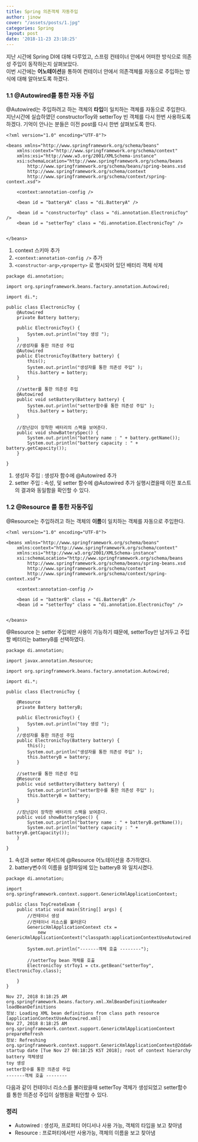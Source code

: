 ```yaml
---
title: Spring 의존객체 자동주입
author: jinow
cover: "/assets/posts/1.jpg"
categories: Spring
layout: post
date: '2018-11-23 23:18:25'
---
```


지난 시간에 Spring DI에 대해 다루었고, 스프링 컨테이너 안에서 어떠한 방식으로 의존성 주입이 동작하는지 살펴보았다.  
이번 시간에는 **어노테이션**을 통하여 컨테이너 안에서 의존객체를 자동으로 주입하는 방식에 대해 알아보도록 하겠다.

### 1.1 @Autowired를 통한 자동 주입
@Autowired는 주입하려고 하는 객체의 **타입**이 일치하는 객체를 자동으로 주입한다.  
지난시간에 실습하였던 constructorToy와 setterToy 빈 객체를 다시 한번 사용하도록 하겠다. 기억이 안나는 분들은 이전 post를 다시 한번 살펴보도록 한다.  

```
<?xml version="1.0" encoding="UTF-8"?>

<beans xmlns="http://www.springframework.org/schema/beans"
	xmlns:context="http://www.springframework.org/schema/context"
	xmlns:xsi="http://www.w3.org/2001/XMLSchema-instance"
	xsi:schemaLocation="http://www.springframework.org/schema/beans
 		http://www.springframework.org/schema/beans/spring-beans.xsd
 		http://www.springframework.org/schema/context
 		http://www.springframework.org/schema/context/spring-context.xsd">

	<context:annotation-config />

	<bean id = "batteryA" class = "di.BatteryA" />

	<bean id = "constructorToy" class = "di.annotation.ElectronicToy" />
	<bean id = "setterToy" class = "di.annotation.ElectronicToy" />


</beans>
```
1. context 스키마 추가
2. ```<context:annotation-config />``` 추가
3. ```<constructor-arg>```,```<property>``` 로 명시되어 있던 배터리 객체 삭제

```
package di.annotation;

import org.springframework.beans.factory.annotation.Autowired;

import di.*;

public class ElectronicToy {
	@Autowired
	private Battery battery;

	public ElectronicToy() {
		System.out.println("toy 생성 ");
	}
	//생성자를 통한 의존성 주입
	@Autowired
	public ElectronicToy(Battery battery) {
		this();
		System.out.println("생성자를 통한 의존성 주입" );
		this.battery = battery;
	}

	//setter를 통한 의존성 주입
	@Autowired
	public void setBattery(Battery battery) {
		System.out.println("setter함수를 통한 의존성 주입" );
		this.battery = battery;
	}

	//장난감이 장착한 배터리의 스팩을 보여준다.
	public void showBatterySpec() {
		System.out.println("battery name : " + battery.getName());
		System.out.println("battery capacity : " + battery.getCapacity());
	}

}
```
1. 생성자 주입 : 생성자 함수에 @Autowired 추가
2. setter 주입 : 속성, 및 setter 함수에 @Autowired 추가
실행시켰을때 이전 포스트의 결과와 동일함을 확인할 수 있다.

### 1.2 @Resource 를 통한 자동주입
@Resource는 주입하려고 하는 객체의 **이름**이 일치하는 객체를 자동으로 주입한다.
```
<?xml version="1.0" encoding="UTF-8"?>

<beans xmlns="http://www.springframework.org/schema/beans"
	xmlns:context="http://www.springframework.org/schema/context"
	xmlns:xsi="http://www.w3.org/2001/XMLSchema-instance"
	xsi:schemaLocation="http://www.springframework.org/schema/beans
 		http://www.springframework.org/schema/beans/spring-beans.xsd
 		http://www.springframework.org/schema/context
 		http://www.springframework.org/schema/context/spring-context.xsd">

	<context:annotation-config />

	<bean id = "batterB" class = "di.BatteryB" />
	<bean id = "setterToy" class = "di.annotation.ElectronicToy" />


</beans>
```
@Resource 는 setter 주입에만 사용이 가능하기 떄문에, setterToy만 남겨두고 주입할 베터리는 batteryB를 선택하였다.

```
package di.annotation;

import javax.annotation.Resource;

import org.springframework.beans.factory.annotation.Autowired;

import di.*;

public class ElectronicToy {

	@Resource
	private Battery batteryB;

	public ElectronicToy() {
		System.out.println("toy 생성 ");
	}
	//생성자를 통한 의존성 주입
	public ElectronicToy(Battery battery) {
		this();
		System.out.println("생성자를 통한 의존성 주입" );
		this.batteryB = battery;
	}

	//setter를 통한 의존성 주입
	@Resource
	public void setBattery(Battery battery) {
		System.out.println("setter함수를 통한 의존성 주입" );
		this.batteryB = battery;
	}

	//장난감이 장착한 배터리의 스팩을 보여준다.
	public void showBatterySpec() {
		System.out.println("battery name : " + batteryB.getName());
		System.out.println("battery capacity : " + batteryB.getCapacity());
	}

}
```
1. 속성과 setter 메서드에 @Resource 어노테이션을 추가하였다.
2. battery변수의 이름을 설정파일에 있는 batteryB 와 일치시켰다.

```
package di.annotation;

import org.springframework.context.support.GenericXmlApplicationContext;

public class ToyCreateExam {
	public static void main(String[] args) {
		//컨테이너 생성  
		//컨테이너 리소스를 불러온다
		GenericXmlApplicationContext ctx =
			new GenericXmlApplicationContext("classpath:applicationContextUseAutowired.xml");

		System.out.println("-------객체 호출 --------");

		//setterToy bean 객체를 호출
		ElectronicToy strToy1 = ctx.getBean("setterToy", ElectronicToy.class);

	}
}
```
```
Nov 27, 2018 8:18:25 AM org.springframework.beans.factory.xml.XmlBeanDefinitionReader loadBeanDefinitions
정보: Loading XML bean definitions from class path resource [applicationContextUseAutowired.xml]
Nov 27, 2018 8:18:25 AM org.springframework.context.support.GenericXmlApplicationContext prepareRefresh
정보: Refreshing org.springframework.context.support.GenericXmlApplicationContext@2dda6444: startup date [Tue Nov 27 08:18:25 KST 2018]; root of context hierarchy
battery 객체생성
toy 생성
setter함수를 통한 의존성 주입
-------객체 호출 --------
```
다음과 같이 컨테이너 리소스를 불러왔을때 setterToy 객체가 생성되었고 setter함수를 통한 의존성 주입이 실행됨을 확인할 수 있다.


### 정리
* Autowired : 생성자, 프로퍼티 어디서나 사용 가능, 객체의 타입을 보고 찾아냄
* Resource : 프로퍼티에서만 사용가능, 객체의 이름을 보고 찾아냄
